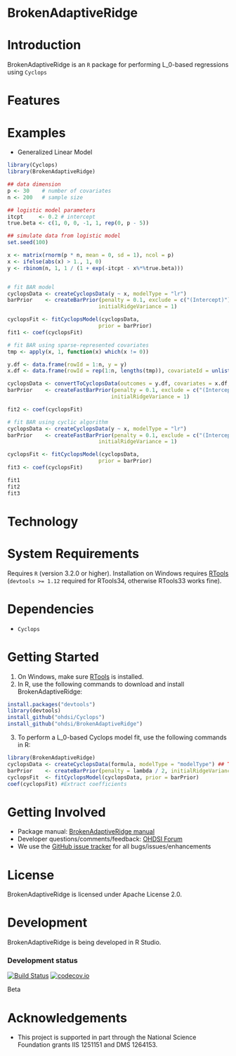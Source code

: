 BrokenAdaptiveRidge
=======

<!--
[![CRAN_Status_Badge](http://www.r-pkg.org/badges/version/Cyclops)](https://CRAN.R-project.org/package=Cyclops)
-->

Introduction
============

BrokenAdaptiveRidge is an `R` package for performing L_0-based regressions using `Cyclops`

Features
========

Examples
========
* Generalized Linear Model
 ```r
library(Cyclops)
library(BrokenAdaptiveRidge)

## data dimension
p <- 30    # number of covariates
n <- 200   # sample size

## logistic model parameters 
itcpt     <- 0.2 # intercept
true.beta <- c(1, 0, 0, -1, 1, rep(0, p - 5))

## simulate data from logistic model
set.seed(100)

x <- matrix(rnorm(p * n, mean = 0, sd = 1), ncol = p)
x <- ifelse(abs(x) > 1., 1, 0)
y <- rbinom(n, 1, 1 / (1 + exp(-itcpt - x%*%true.beta)))


# fit BAR model
cyclopsData <- createCyclopsData(y ~ x, modelType = "lr")
barPrior    <- createBarPrior(penalty = 0.1, exclude = c("(Intercept)"), 
                              initialRidgeVariance = 1) 

cyclopsFit <- fitCyclopsModel(cyclopsData,
                              prior = barPrior)
fit1 <- coef(cyclopsFit) 

# fit BAR using sparse-represented covariates
tmp <- apply(x, 1, function(x) which(x != 0))

y.df <- data.frame(rowId = 1:n, y = y)
x.df <- data.frame(rowId = rep(1:n, lengths(tmp)), covariateId = unlist(tmp), covariateValue = 1)

cyclopsData <- convertToCyclopsData(outcomes = y.df, covariates = x.df, modelType = "lr")
barPrior    <- createFastBarPrior(penalty = 0.1, exclude = c("(Intercept)"), 
                                  initialRidgeVariance = 1) 

fit2 <- coef(cyclopsFit) 

# fit BAR using cyclic algorithm
cyclopsData <- createCyclopsData(y ~ x, modelType = "lr")
barPrior    <- createFastBarPrior(penalty = 0.1, exclude = c("(Intercept)"), 
                              initialRidgeVariance = 1) 

cyclopsFit <- fitCyclopsModel(cyclopsData,
                              prior = barPrior)
fit3 <- coef(cyclopsFit) 

fit1
fit2
fit3
 ```
Technology
============

System Requirements
===================
Requires `R` (version 3.2.0 or higher). Installation on Windows requires [RTools]( https://CRAN.R-project.org/bin/windows/Rtools/) (`devtools >= 1.12` required for RTools34, otherwise RTools33 works fine).

Dependencies
============
 * `Cyclops`

Getting Started
===============
1. On Windows, make sure [RTools](https://CRAN.R-project.org/bin/windows/Rtools/) is installed.
2. In R, use the following commands to download and install BrokenAdaptiveRidge:

  ```r
  install.packages("devtools")
  library(devtools)
  install_github("ohdsi/Cyclops") 
  install_github("ohdsi/BrokenAdaptiveRidge") 
  ```

3. To perform a L_0-based Cyclops model fit, use the following commands in R:

  ```r
  library(BrokenAdaptiveRidge)
  cyclopsData <- createCyclopsData(formula, modelType = "modelType") ## TODO: Update
  barPrior    <- createBarPrior(penalty = lambda / 2, initialRidgeVariance = 2 / xi) 
  cyclopsFit  <- fitCyclopsModel(cyclopsData, prior = barPrior)
  coef(cyclopsFit) #Extract coefficients
  ```
 
Getting Involved
================
* Package manual: [BrokenAdaptiveRidge manual](https://raw.githubusercontent.com/OHDSI/BrokenAdaptiveRidge/master/extras/BrokenAdaptiveRidge.pdf) 
* Developer questions/comments/feedback: <a href="http://forums.ohdsi.org/c/developers">OHDSI Forum</a>
* We use the <a href="../../issues">GitHub issue tracker</a> for all bugs/issues/enhancements
 
License
=======
BrokenAdaptiveRidge is licensed under Apache License 2.0.  

Development
===========
BrokenAdaptiveRidge is being developed in R Studio.

### Development status

[![Build Status](https://travis-ci.org/OHDSI/BrokenAdaptiveRidge.svg?branch=master)](https://travis-ci.org/OHDSI/BrokenAdaptiveRidge)
[![codecov.io](https://codecov.io/github/OHDSI/BrokenAdaptiveRidge/coverage.svg?branch=master)](https://codecov.io/github/OHDSI/BrokenAdaptiveRidge?branch=master)

Beta

Acknowledgements
================
- This project is supported in part through the National Science Foundation grants IIS 1251151 and DMS 1264153.


